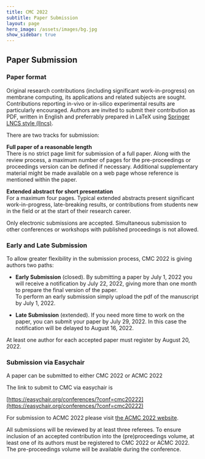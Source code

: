 ```yaml
---
title: CMC 2022
subtitle: Paper Submission
layout: page
hero_image: /assets/images/bg.jpg
show_sidebar: true
---
```


## Paper Submission

### Paper format

Original research contributions (including significant work-in-progress) on membrane computing, its applications and related subjects are sought. Contributions reporting in-vivo or in-silico experimental results are particularly encouraged. Authors are invited to submit their contribution as PDF, written in English and preferrably prepared in LaTeX using [Springer LNCS style (llncs)](https://www.springer.com/gp/computer-science/lncs/conference-proceedings-guidelines).

There are two tracks for submission:

**Full paper of a reasonable length**  
There is no strict page limit for submission of a full paper. Along with the review process, a maximum number of pages for the pre-proceedings or proceedings version can be defined if necessary. Additional supplementary material might be made available on a web page whose reference is mentioned within the paper.

**Extended abstract for short presentation**  
For a maximum four pages. Typical extended abstracts present significant work-in-progress, late-breaking results, or contributions from students new in the field or at the start of their research career.

Only electronic submissions are accepted. Simultaneous submission to other conferences or workshops with published proceedings is not allowed.

### Early and Late Submission

To allow greater flexibility in the submission process, CMC 2022 is giving authors two paths:

- __Early Submission__ (closed). By submitting a paper by July 1, 2022 you will receive a notification by July 22, 2022, giving more than one month to prepare the final version of the paper.  
  To perform an early submission simply upload the pdf of the manuscript by July 1, 2022.

- __Late Submission__ (extended). If you need more time to work on the paper, you can submit your paper by July 29, 2022. In this case the notification will be delayed to August 16, 2022.

At least one author for each accepted paper must register by August 20, 2022.

### Submission via Easychair

A paper can be submitted to either CMC 2022 or ACMC 2022

The link to submit to CMC via easychair is<br>

[https://easychair.org/conferences/?conf=cmc20222](https://easychair.org/conferences/?conf=cmc20222)

For submission to ACMC 2022 please visit [the ACMC 2022 website](https://sites.google.com/dcs.upd.edu.ph/acmc2022/paper-submission).

All submissions will be reviewed by at least three referees. To ensure inclusion of an accepted contribution into the (pre)proceedings volume, at least one of its authors must be registered to CMC 2022 or ACMC 2022. The pre-proceedings volume will be available during the conference.
